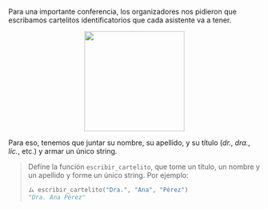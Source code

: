 Para una importante conferencia, los organizadores nos pidieron que escribamos cartelitos identificatorios que cada asistente va a tener.

<div align="center">
	<img width="200px" src="https://raw.githubusercontent.com/mumuki/mumuki-guia-javascript-practica-funciones-y-tipos-de-datos/master/assets/name_badge.png"></img>
</div>

Para eso, tenemos que juntar su nombre, su apellido, y su título (_dr._, _dra._, _lic._, etc.) y armar un único string.

> Define la función `escribir_cartelito`, que tome un título, un nombre y un apellido y forme un único string. Por ejemplo:
>
> ```python
> ム escribir_cartelito("Dra.", "Ana", "Pérez")
> "Dra. Ana Pérez"
> ```

